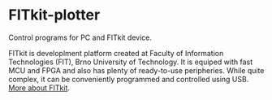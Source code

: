 # FITkit-plotter
Control programs for PC and FITkit device.

FITkit is developlment platform created at Faculty of Information Technologies (FIT), Brno University of Technology.
It is equiped with fast MCU and FPGA and also has plenty of ready-to-use peripheries. While quite complex, it can be conveniently programmed and controlled using USB. <a href=http://merlin.fit.vutbr.cz/FITkit/en/uvod.html>More about FITkit</a>.
